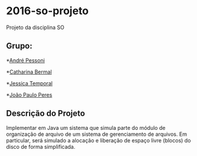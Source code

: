 # 2016-so-projeto
Projeto da disciplina SO


Grupo:
-----

*[André Pessoni]()

*[Catharina Bermal]()

*[Jessica Temporal](https://github.com/jtemporal)

*[João Paulo Peres]()


Descrição do Projeto
-----

Implementar em Java um sistema que simula parte do módulo de organização de
arquivo de um sistema de gerenciamento de arquivos. Em particular, será
simulado a alocação e liberação de espaço livre (blocos) do disco de forma
simplificada.
